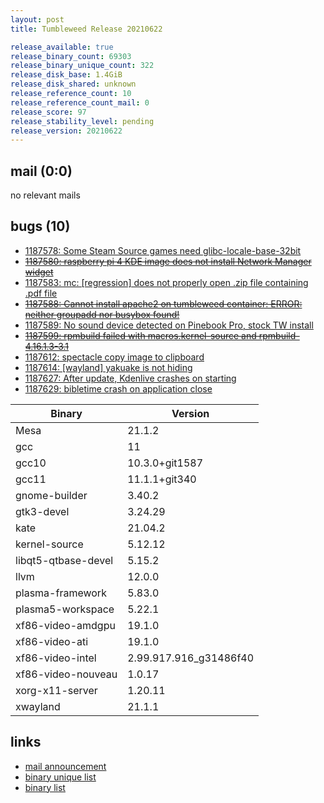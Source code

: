 ```yaml
---
layout: post
title: Tumbleweed Release 20210622

release_available: true
release_binary_count: 69303
release_binary_unique_count: 322
release_disk_base: 1.4GiB
release_disk_shared: unknown
release_reference_count: 10
release_reference_count_mail: 0
release_score: 97
release_stability_level: pending
release_version: 20210622
---
```


## mail (0:0)

no relevant mails

## bugs (10)

<!--more-->

- [1187578: Some Steam Source games need glibc-locale-base-32bit](https://bugzilla.opensuse.org/show_bug.cgi?id=1187578)
- ~~[1187580: raspberry pi 4 KDE image does not install Network Manager widget](https://bugzilla.opensuse.org/show_bug.cgi?id=1187580)~~
- [1187583: mc: \[regression\] does not properly open .zip file containing .pdf file](https://bugzilla.opensuse.org/show_bug.cgi?id=1187583)
- ~~[1187588: Cannot install apache2 on tumbleweed container: ERROR: neither groupadd nor busybox found!](https://bugzilla.opensuse.org/show_bug.cgi?id=1187588)~~
- [1187589: No sound device detected on Pinebook Pro, stock TW install](https://bugzilla.opensuse.org/show_bug.cgi?id=1187589)
- ~~[1187599: rpmbuild failed with macros.kernel-source and rpmbuild-4.16.1.3-3.1](https://bugzilla.opensuse.org/show_bug.cgi?id=1187599)~~
- [1187612: spectacle copy image to clipboard](https://bugzilla.opensuse.org/show_bug.cgi?id=1187612)
- [1187614: \[wayland\] yakuake is not hiding](https://bugzilla.opensuse.org/show_bug.cgi?id=1187614)
- [1187627: After update, Kdenlive crashes on starting](https://bugzilla.opensuse.org/show_bug.cgi?id=1187627)
- [1187629: bibletime crash on application close](https://bugzilla.opensuse.org/show_bug.cgi?id=1187629)

Binary | Version
--- | ---
Mesa | 21.1.2
gcc | 11
gcc10 | 10.3.0+git1587
gcc11 | 11.1.1+git340
gnome-builder | 3.40.2
gtk3-devel | 3.24.29
kate | 21.04.2
kernel-source | 5.12.12
libqt5-qtbase-devel | 5.15.2
llvm | 12.0.0
plasma-framework | 5.83.0
plasma5-workspace | 5.22.1
xf86-video-amdgpu | 19.1.0
xf86-video-ati | 19.1.0
xf86-video-intel | 2.99.917.916_g31486f40
xf86-video-nouveau | 1.0.17
xorg-x11-server | 1.20.11
xwayland | 21.1.1

## links

- [mail announcement](https://lists.opensuse.org/archives/list/factory@lists.opensuse.org/thread/D7VKHRQJB6NDSLMXMMJLZKVAPWFDRWEN)
- [binary unique list](http://download.opensuse.org/history/20210622/rpm.unique.list)
- [binary list](http://download.opensuse.org/history/20210622/rpm.list)
